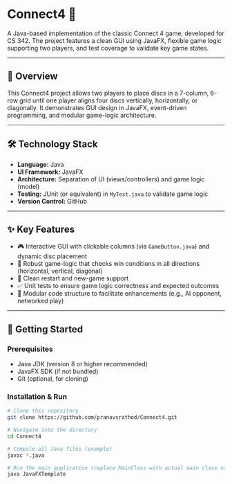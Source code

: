 # Connect4 🎯

A Java-based implementation of the classic Connect 4 game, developed for CS 342. The project features a clean GUI using JavaFX, flexible game logic supporting two players, and test coverage to validate key game states.

---

## 🤖 Overview

This Connect4 project allows two players to place discs in a 7-column, 6-row grid until one player aligns four discs vertically, horizontally, or diagonally. It demonstrates GUI design in JavaFX, event-driven programming, and modular game-logic architecture.

---

## 🛠 Technology Stack

- **Language:** Java  
- **UI Framework:** JavaFX  
- **Architecture:** Separation of UI (views/controllers) and game logic (model)  
- **Testing:** JUnit (or equivalent) in `MyTest.java` to validate game logic  
- **Version Control:** GitHub  

---

## ✨ Key Features

- 🎮 Interactive GUI with clickable columns (via `GameButton.java`) and dynamic disc placement  
- 🧠 Robust game-logic that checks win conditions in all directions (horizontal, vertical, diagonal)  
- 🔄 Clean restart and new-game support  
- ✅ Unit tests to ensure game logic correctness and expected outcomes  
- 🧩 Modular code structure to facilitate enhancements (e.g., AI opponent, networked play)

---

## 🚀 Getting Started

### Prerequisites  
- Java JDK (version 8 or higher recommended)  
- JavaFX SDK (if not bundled)  
- Git (optional, for cloning)

### Installation & Run  
```bash
# Clone this repository
git clone https://github.com/pranavsrathod/Connect4.git

# Navigate into the directory
cd Connect4

# Compile all Java files (example)
javac *.java

# Run the main application (replace MainClass with actual main class name)
java JavaFXTemplate
